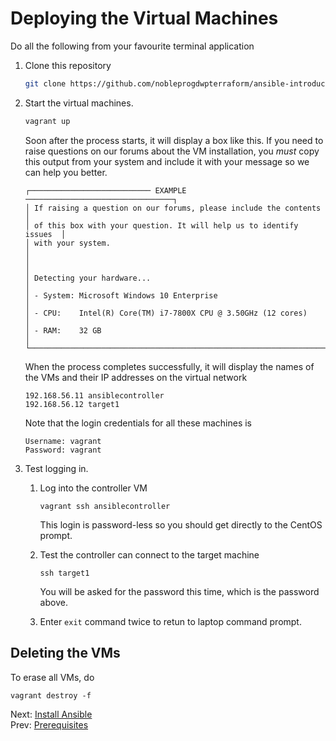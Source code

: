 # Deploying the Virtual Machines

Do all the following from your favourite terminal application

1. Clone this repository

    ```bash
    git clone https://github.com/nobleprogdwpterraform/ansible-introduction.git
    ```

1. Start the virtual machines.

    ```bash
    vagrant up
    ```

    Soon after the process starts, it will display a box like this. If you need to raise questions on our forums about the VM installation, you *must* copy this output from your system and include it with your message so we can help you better.

    ```text
    ┌─────────────────────────── EXAMPLE ─────────────────────────────────┐
    │ If raising a question on our forums, please include the contents    │
    │ of this box with your question. It will help us to identify issues  │
    │ with your system.                                                   │
    │                                                                     │
    │ Detecting your hardware...                                          │
    │ - System: Microsoft Windows 10 Enterprise                           │
    │ - CPU:    Intel(R) Core(TM) i7-7800X CPU @ 3.50GHz (12 cores)       │
    │ - RAM:    32 GB                                                     │
    └─────────────────────────────────────────────────────────────────────┘
    ```

    When the process completes successfully, it will display the names of the VMs and their IP addresses on the virtual network

    ```text
    192.168.56.11 ansiblecontroller
    192.168.56.12 target1
    ```

    Note that the login credentials for all these machines is

    ```
    Username: vagrant
    Password: vagrant
    ```

4. Test logging in.

    1. Log into the controller VM

        ```
        vagrant ssh ansiblecontroller
        ```

        This login is password-less so you should get directly to the CentOS prompt.

    1. Test the controller can connect to the target machine

        ```
        ssh target1
        ```

        You will be asked for the password this time, which is the password above.

    1. Enter `exit` command twice to retun to laptop command prompt.

## Deleting the VMs

To erase all VMs, do

```
vagrant destroy -f
```

Next: [Install Ansible](./03-install-ansible.md)<br/>
Prev: [Prerequisites](./01-prerequisites.md)
